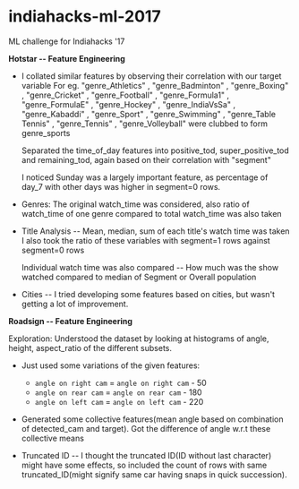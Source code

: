 # indiahacks-ml-2017
ML challenge for Indiahacks '17  

**Hotstar -- Feature Engineering**

- I collated similar features by observing their correlation with our target variable
  	For eg. "genre_Athletics" , "genre_Badminton" , "genre_Boxing" , "genre_Cricket" , "genre_Football" , "genre_Formula1" , "genre_FormulaE" , "genre_Hockey" , "genre_IndiaVsSa" , "genre_Kabaddi" , "genre_Sport" , "genre_Swimming" , "genre_Table Tennis" , "genre_Tennis" , "genre_Volleyball" were clubbed to form genre_sports

    Separated the time_of_day features into positive_tod, super_positive_tod and remaining_tod, again based on their correlation with "segment"

    I noticed Sunday was a largely important feature, as percentage of day_7 with other days was higher in segment=0 rows.

- Genres: The original watch_time was considered, also ratio of watch_time of one genre compared to total         watch_time was also taken 

- Title Analysis -- Mean, median, sum of each title's watch time was taken
    I also took the ratio of these variables with segment=1 rows against segment=0 rows

    Individual watch time was also compared -- How much was the show watched compared to median of Segment or Overall population

- Cities -- I tried developing some features based on cities, but wasn't getting a lot of improvement. 

**Roadsign -- Feature Engineering**


  Exploration: Understood the dataset by looking at histograms of angle,	height, aspect_ratio of the different subsets.  
  
- Just used some variations of the given features: 
  - `angle on right cam` = `angle on right cam` - 50
  - `angle on rear cam` = `angle on rear cam` - 180
  - `angle on left cam` = `angle on left cam` - 220

- Generated some collective features(mean angle based on combination of detected_cam and target). Got the difference of angle w.r.t these collective means

- Truncated ID -- I thought the truncated ID(ID without last character) might have some effects, so included the count of rows with same truncated_ID(might signify same car having snaps in quick succession).
